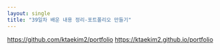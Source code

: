 ```yaml
---
layout: single
title: "39일차 배운 내용 정리-포트폴리오 만들기"
---
```

<a href='https://github.com/ktaekim2/portfolio'>https://github.com/ktaekim2/portfolio<a>
<a href='https://ktaekim2.github.io/portfolio'>https://ktaekim2.github.io/portfolio<a>
